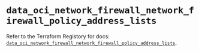 # `data_oci_network_firewall_network_firewall_policy_address_lists`

Refer to the Terraform Registory for docs: [`data_oci_network_firewall_network_firewall_policy_address_lists`](https://registry.terraform.io/providers/oracle/oci/6.18.0/docs/data-sources/network_firewall_network_firewall_policy_address_lists).
